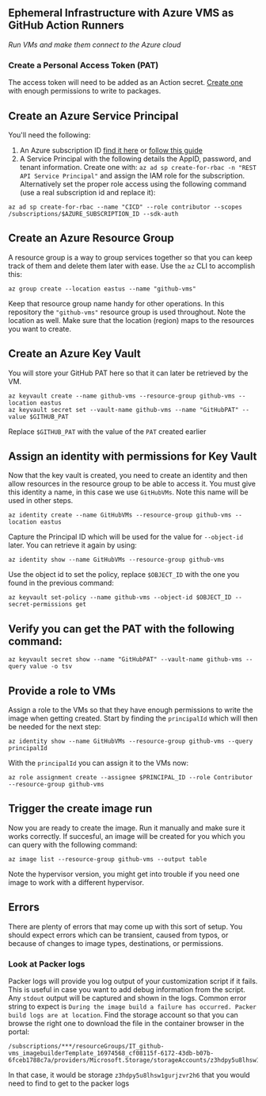 ## Ephemeral Infrastructure with Azure VMS as GitHub Action Runners

_Run VMs and make them connect to the Azure cloud_

### Create a Personal Access Token (PAT)

The access token will need to be added as an Action secret. [Create one](https://github.com/settings/tokens/new?description=Azure+GitHub+Runner&scopes=repo) with enough permissions to write to packages.

## Create an Azure Service Principal

You'll need the following:

1. An Azure subscription ID [find it here](https://portal.azure.com/#view/Microsoft_Azure_Billing/SubscriptionsBlade) or [follow this guide](https://docs.microsoft.com/en-us/azure/azure-portal/get-subscription-tenant-id)
1. A Service Principal with the following details the AppID, password, and tenant information. Create one with: `az ad sp create-for-rbac -n "REST API Service Principal"` and assign the IAM role for the subscription. Alternatively set the proper role access using the following command (use a real subscription id and replace it):

```
az ad sp create-for-rbac --name "CICD" --role contributor --scopes /subscriptions/$AZURE_SUBSCRIPTION_ID --sdk-auth
```

## Create an Azure Resource Group

A resource group is a way to group services together so that you can keep track of them and delete them later with ease. Use the `az` CLI to accomplish this:

```
az group create --location eastus --name "github-vms"
```

Keep that resource group name handy for other operations. In this repository the `"github-vms"` resource group is used throughout. Note the location as well. Make sure that the location (region) maps to the resources you want to create.

## Create an Azure Key Vault

You will store your GitHub PAT here so that it can later be retrieved by the VM.

```
az keyvault create --name github-vms --resource-group github-vms --location eastus
az keyvault secret set --vault-name github-vms --name "GitHubPAT" --value $GITHUB_PAT
```

Replace `$GITHUB_PAT` with the value of the `PAT` created earlier


## Assign an identity with permissions for Key Vault

Now that the key vault is created, you need to create an identity and then allow resources in the resource group to be able to access it. You must give this identity a name, in this case we use `GitHubVMs`. Note this name will be used in other steps.

```
az identity create --name GitHubVMs --resource-group github-vms --location eastus
```

Capture the Principal ID which will be used for the value for `--object-id` later. You can retrieve it again by using:

```
az identity show --name GitHubVMs --resource-group github-vms
```

Use the object id to set the policy, replace `$OBJECT_ID` with the one you found in the previous command:

```
az keyvault set-policy --name github-vms --object-id $OBJECT_ID --secret-permissions get
```

## Verify you can get the PAT with the following command:

```
az keyvault secret show --name "GitHubPAT" --vault-name github-vms --query value -o tsv
```

## Provide a role to VMs

Assign a role to the VMs so that they have enough permissions to write the image when getting created. Start by finding the `principalId` which will then be needed for the next step:

```
az identity show --name GitHubVMs --resource-group github-vms --query principalId
```

With the `principalId` you can assign it to the VMs now:

```
az role assignment create --assignee $PRINCIPAL_ID --role Contributor --resource-group github-vms
```

## Trigger the create image run

Now you are ready to create the image. Run it manually and make sure it works correctly. If succesful, an image will be created for you which you can query with the following command:

```
az image list --resource-group github-vms --output table
```

Note the hypervisor version, you might get into trouble if you need one image to work with a different hypervisor.


## Errors

There are plenty of errors that may come up with this sort of setup. You should expect errors which can be transient, caused from typos, or because of changes to image types, destinations, or permissions.

### Look at Packer logs

Packer logs will provide you log output of your customization script if it fails. This is useful in case you want to add debug information from the script. Any `stdout` output will be captured and shown in the logs. Common error string to expect is `During the image build a failure has occurred. Packer build logs are at location`. Find the storage account so that you can browse the right one to download the file in the container browser in the portal:

```
/subscriptions/***/resourceGroups/IT_github-vms_imagebuilderTemplate_16974568_cf08115f-6172-43db-b07b-6fceb1788c7a/providers/Microsoft.Storage/storageAccounts/z3hdpy5u8lhsw1gurjzvr2h6/blobServices/default/containers/packerlogs/[...]
```

In that case, it would be storage `z3hdpy5u8lhsw1gurjzvr2h6` that you would need to find to get to the packer logs

